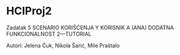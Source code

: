 # HCIProj2

Zadatak 5
SCENARIO KORIŠĆENJA Y
KORISNIK A (ANA)
DODATNA FUNKCIONALNOST 2—TUTORIAL

Autori:
Jelena Ćuk, Nikola Šarić, Mile Praštalo
